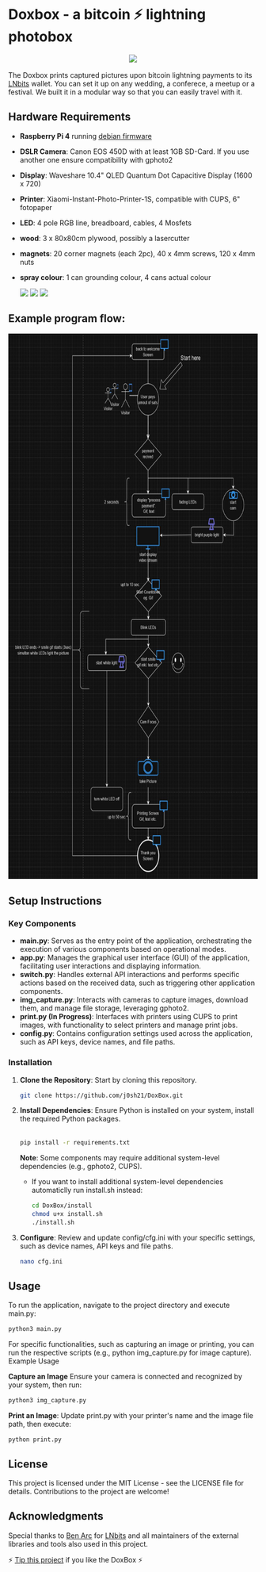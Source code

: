 # Doxbox - a bitcoin ⚡️ lightning photobox 

<p align="center">
<img src="https://github.com/j0sh21/DoxBox/assets/63317640/7eda15cf-c3a2-4236-9e24-a084b4512d96" width="200">
</p>

The Doxbox prints captured pictures upon bitcoin lightning payments to its [LNbits](https://github.com/lnbits/lnbits) wallet. 
You can set it up on any wedding, a conferece, a meetup or a festival. We built it in a modular way so that you can easily travel with it. 


## Hardware Requirements

- **Raspberry Pi 4** running [debian firmware](https://www.raspberrypi.com/software/operating-systems/)
- **DSLR Camera**: Canon EOS 450D with at least 1GB SD-Card. If you use another one ensure compatibility with gphoto2 
- **Display**: Waveshare 10.4" QLED Quantum Dot Capacitive Display (1600 x 720) 
- **Printer**: Xiaomi-Instant-Photo-Printer-1S, compatible with CUPS, 6" fotopaper
- **LED**: 4 pole RGB line, breadboard, cables, 4 Mosfets
- **wood**: 3 x 80x80cm plywood, possibly a lasercutter 
- **magnets**: 20 corner magnets (each 2pc), 40 x 4mm screws, 120 x 4mm nuts
- **spray colour**: 1 can grounding colour, 4 cans actual colour

  <img src="https://github.com/j0sh21/DoxBox/assets/63317640/384280e0-cc6e-4bd0-9953-c318b5e12f15" height="200">

  <img src="https://github.com/j0sh21/DoxBox/assets/63317640/e446af16-d840-4cbc-87f9-3d5f67b3a15d" height="200">
  
  <img src="https://github.com/j0sh21/DoxBox/assets/63317640/4bcc6965-a1fa-41e5-8d07-cc7e3280bc58" height="200">

  
## Example program flow:

<img src="./docs/images/flowchart.JPG" height="1100">



## Setup Instructions

### Key Components

- **main.py**: Serves as the entry point of the application, orchestrating the execution of various components based on operational modes.
- **app.py**: Manages the graphical user interface (GUI) of the application, facilitating user interactions and displaying information.
- **switch.py**: Handles external API interactions and performs specific actions based on the received data, such as triggering other application components.
- **img_capture.py**: Interacts with cameras to capture images, download them, and manage file storage, leveraging gphoto2.
- **print.py (In Progress)**: Interfaces with printers using CUPS to print images, with functionality to select printers and manage print jobs.
- **config.py**: Contains configuration settings used across the application, such as API keys, device names, and file paths.

### Installation

1. **Clone the Repository**: Start by cloning this repository.

   ```sh
   git clone https://github.com/j0sh21/DoxBox.git
    ```
2. **Install Dependencies**: Ensure Python is installed on your system, install the required Python packages.

    ```sh

    pip install -r requirements.txt
    ```
    **Note**: Some components may require additional system-level dependencies (e.g., gphoto2, CUPS).
   

   - If you want to install additional system-level dependencies automaticlly run install.sh instead:
      ```sh
      cd DoxBox/install
      chmod u+x install.sh
      ./install.sh

3. **Configure**: Review and update config/cfg.ini with your specific settings, such as device names, API keys and file paths.
   ```sh
   nano cfg.ini
## Usage

To run the application, navigate to the project directory and execute main.py:

 ```sh
python3 main.py
 ```
For specific functionalities, such as capturing an image or printing, you can run the respective scripts (e.g., python img_capture.py for image capture).
Example Usage

**Capture an Image** Ensure your camera is connected and recognized by your system, then run:

 ```sh
python3 img_capture.py
 ```
**Print an Image**: Update print.py with your printer's name and the image file path, then execute:

    python print.py

## License
This project is licensed under the MIT License - see the LICENSE file for details. 
Contributions to the project are welcome! 

## Acknowledgments
Special thanks to [Ben Arc](https://github.com/arcbtc) for [LNbits](https://github.com/lnbits/lnbits) and all maintainers of the external libraries and tools also used in this project.

 ⚡️ [Tip this project](https://legend.lnbits.com/lnurlp/link/4Wc7ZE) if you like the DoxBox ⚡️
